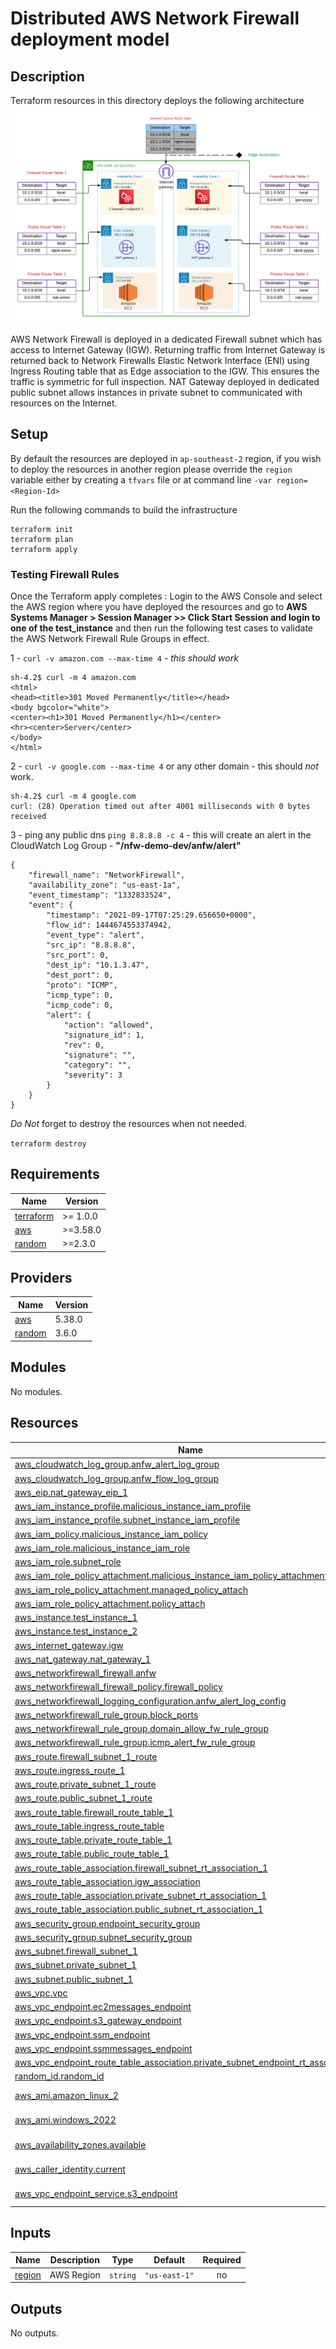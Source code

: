 # Distributed AWS Network Firewall deployment model

## Description
Terraform resources in this directory deploys the following architecture
![distributed anfw](https://github.com/msharma24/terraform-aws-network-firewall-deployment-models/blob/main/distributed/images/distributed-anfw.png)

AWS Network Firewall is deployed in a dedicated Firewall subnet which has access to Internet Gateway (IGW). Returning traffic from Internet Gateway is returned back to Network Firewalls Elastic Network Interface (ENI) using Ingress Routing table that as Edge association to the IGW.
This ensures the traffic is symmetric for full inspection. NAT Gateway deployed in dedicated public subnet allows instances in private subnet to communicated with resources on the Internet.

## Setup
By default the resources are deployed in `ap-southeast-2` region, if you wish
to deploy the resources in another region please override the `region` variable
either by creating a `tfvars` file or at command line `-var region=<Region-Id>`

Run the following commands to build the infrastructure

```
terraform init
terraform plan
terraform apply
```

### Testing Firewall Rules
Once the Terraform apply completes :
 Login to the AWS Console and select the AWS
region where you have deployed the resources and go to **AWS Systems Manager >
Session Manager >> Click Start Session and login to one of the test_instance**
and then run the following test cases to validate the AWS Network Firewall Rule
Groups in effect.

1 - `curl -v amazon.com --max-time 4` - *this should work*

```
sh-4.2$ curl -m 4 amazon.com
<html>
<head><title>301 Moved Permanently</title></head>
<body bgcolor="white">
<center><h1>301 Moved Permanently</h1></center>
<hr><center>Server</center>
</body>
</html>
```
2 - `curl -v google.com --max-time 4` or any other domain - this should *not* work.


```
sh-4.2$ curl -m 4 google.com
curl: (28) Operation timed out after 4001 milliseconds with 0 bytes received
```
3 -  ping any public dns `ping 8.8.8.8 -c 4` - this will create an alert in
the CloudWatch Log Group - **"/nfw-demo-dev/anfw/alert"**

```
{
    "firewall_name": "NetworkFirewall",
    "availability_zone": "us-east-1a",
    "event_timestamp": "1332833524",
    "event": {
        "timestamp": "2021-09-17T07:25:29.656650+0000",
        "flow_id": 1444674553374942,
        "event_type": "alert",
        "src_ip": "8.8.8.8",
        "src_port": 0,
        "dest_ip": "10.1.3.47",
        "dest_port": 0,
        "proto": "ICMP",
        "icmp_type": 0,
        "icmp_code": 0,
        "alert": {
            "action": "allowed",
            "signature_id": 1,
            "rev": 0,
            "signature": "",
            "category": "",
            "severity": 3
        }
    }
}

```


*Do Not* forget to destroy the resources when not needed.


`terraform destroy`

<!-- BEGINNING OF PRE-COMMIT-TERRAFORM DOCS HOOK -->
## Requirements

| Name | Version |
|------|---------|
| <a name="requirement_terraform"></a> [terraform](#requirement\_terraform) | >= 1.0.0 |
| <a name="requirement_aws"></a> [aws](#requirement\_aws) | >=3.58.0 |
| <a name="requirement_random"></a> [random](#requirement\_random) | >=2.3.0 |

## Providers

| Name | Version |
|------|---------|
| <a name="provider_aws"></a> [aws](#provider\_aws) | 5.38.0 |
| <a name="provider_random"></a> [random](#provider\_random) | 3.6.0 |

## Modules

No modules.

## Resources

| Name | Type |
|------|------|
| [aws_cloudwatch_log_group.anfw_alert_log_group](https://registry.terraform.io/providers/hashicorp/aws/latest/docs/resources/cloudwatch_log_group) | resource |
| [aws_cloudwatch_log_group.anfw_flow_log_group](https://registry.terraform.io/providers/hashicorp/aws/latest/docs/resources/cloudwatch_log_group) | resource |
| [aws_eip.nat_gateway_eip_1](https://registry.terraform.io/providers/hashicorp/aws/latest/docs/resources/eip) | resource |
| [aws_iam_instance_profile.malicious_instance_iam_profile](https://registry.terraform.io/providers/hashicorp/aws/latest/docs/resources/iam_instance_profile) | resource |
| [aws_iam_instance_profile.subnet_instance_iam_profile](https://registry.terraform.io/providers/hashicorp/aws/latest/docs/resources/iam_instance_profile) | resource |
| [aws_iam_policy.malicious_instance_iam_policy](https://registry.terraform.io/providers/hashicorp/aws/latest/docs/resources/iam_policy) | resource |
| [aws_iam_role.malicious_instance_iam_role](https://registry.terraform.io/providers/hashicorp/aws/latest/docs/resources/iam_role) | resource |
| [aws_iam_role.subnet_role](https://registry.terraform.io/providers/hashicorp/aws/latest/docs/resources/iam_role) | resource |
| [aws_iam_role_policy_attachment.malicious_instance_iam_policy_attachment](https://registry.terraform.io/providers/hashicorp/aws/latest/docs/resources/iam_role_policy_attachment) | resource |
| [aws_iam_role_policy_attachment.managed_policy_attach](https://registry.terraform.io/providers/hashicorp/aws/latest/docs/resources/iam_role_policy_attachment) | resource |
| [aws_iam_role_policy_attachment.policy_attach](https://registry.terraform.io/providers/hashicorp/aws/latest/docs/resources/iam_role_policy_attachment) | resource |
| [aws_instance.test_instance_1](https://registry.terraform.io/providers/hashicorp/aws/latest/docs/resources/instance) | resource |
| [aws_instance.test_instance_2](https://registry.terraform.io/providers/hashicorp/aws/latest/docs/resources/instance) | resource |
| [aws_internet_gateway.igw](https://registry.terraform.io/providers/hashicorp/aws/latest/docs/resources/internet_gateway) | resource |
| [aws_nat_gateway.nat_gateway_1](https://registry.terraform.io/providers/hashicorp/aws/latest/docs/resources/nat_gateway) | resource |
| [aws_networkfirewall_firewall.anfw](https://registry.terraform.io/providers/hashicorp/aws/latest/docs/resources/networkfirewall_firewall) | resource |
| [aws_networkfirewall_firewall_policy.firewall_policy](https://registry.terraform.io/providers/hashicorp/aws/latest/docs/resources/networkfirewall_firewall_policy) | resource |
| [aws_networkfirewall_logging_configuration.anfw_alert_log_config](https://registry.terraform.io/providers/hashicorp/aws/latest/docs/resources/networkfirewall_logging_configuration) | resource |
| [aws_networkfirewall_rule_group.block_ports](https://registry.terraform.io/providers/hashicorp/aws/latest/docs/resources/networkfirewall_rule_group) | resource |
| [aws_networkfirewall_rule_group.domain_allow_fw_rule_group](https://registry.terraform.io/providers/hashicorp/aws/latest/docs/resources/networkfirewall_rule_group) | resource |
| [aws_networkfirewall_rule_group.icmp_alert_fw_rule_group](https://registry.terraform.io/providers/hashicorp/aws/latest/docs/resources/networkfirewall_rule_group) | resource |
| [aws_route.firewall_subnet_1_route](https://registry.terraform.io/providers/hashicorp/aws/latest/docs/resources/route) | resource |
| [aws_route.ingress_route_1](https://registry.terraform.io/providers/hashicorp/aws/latest/docs/resources/route) | resource |
| [aws_route.private_subnet_1_route](https://registry.terraform.io/providers/hashicorp/aws/latest/docs/resources/route) | resource |
| [aws_route.public_subnet_1_route](https://registry.terraform.io/providers/hashicorp/aws/latest/docs/resources/route) | resource |
| [aws_route_table.firewall_route_table_1](https://registry.terraform.io/providers/hashicorp/aws/latest/docs/resources/route_table) | resource |
| [aws_route_table.ingress_route_table](https://registry.terraform.io/providers/hashicorp/aws/latest/docs/resources/route_table) | resource |
| [aws_route_table.private_route_table_1](https://registry.terraform.io/providers/hashicorp/aws/latest/docs/resources/route_table) | resource |
| [aws_route_table.public_route_table_1](https://registry.terraform.io/providers/hashicorp/aws/latest/docs/resources/route_table) | resource |
| [aws_route_table_association.firewall_subnet_rt_association_1](https://registry.terraform.io/providers/hashicorp/aws/latest/docs/resources/route_table_association) | resource |
| [aws_route_table_association.igw_association](https://registry.terraform.io/providers/hashicorp/aws/latest/docs/resources/route_table_association) | resource |
| [aws_route_table_association.private_subnet_rt_association_1](https://registry.terraform.io/providers/hashicorp/aws/latest/docs/resources/route_table_association) | resource |
| [aws_route_table_association.public_subnet_rt_association_1](https://registry.terraform.io/providers/hashicorp/aws/latest/docs/resources/route_table_association) | resource |
| [aws_security_group.endpoint_security_group](https://registry.terraform.io/providers/hashicorp/aws/latest/docs/resources/security_group) | resource |
| [aws_security_group.subnet_security_group](https://registry.terraform.io/providers/hashicorp/aws/latest/docs/resources/security_group) | resource |
| [aws_subnet.firewall_subnet_1](https://registry.terraform.io/providers/hashicorp/aws/latest/docs/resources/subnet) | resource |
| [aws_subnet.private_subnet_1](https://registry.terraform.io/providers/hashicorp/aws/latest/docs/resources/subnet) | resource |
| [aws_subnet.public_subnet_1](https://registry.terraform.io/providers/hashicorp/aws/latest/docs/resources/subnet) | resource |
| [aws_vpc.vpc](https://registry.terraform.io/providers/hashicorp/aws/latest/docs/resources/vpc) | resource |
| [aws_vpc_endpoint.ec2messages_endpoint](https://registry.terraform.io/providers/hashicorp/aws/latest/docs/resources/vpc_endpoint) | resource |
| [aws_vpc_endpoint.s3_gateway_endpoint](https://registry.terraform.io/providers/hashicorp/aws/latest/docs/resources/vpc_endpoint) | resource |
| [aws_vpc_endpoint.ssm_endpoint](https://registry.terraform.io/providers/hashicorp/aws/latest/docs/resources/vpc_endpoint) | resource |
| [aws_vpc_endpoint.ssmmessages_endpoint](https://registry.terraform.io/providers/hashicorp/aws/latest/docs/resources/vpc_endpoint) | resource |
| [aws_vpc_endpoint_route_table_association.private_subnet_endpoint_rt_association_1](https://registry.terraform.io/providers/hashicorp/aws/latest/docs/resources/vpc_endpoint_route_table_association) | resource |
| [random_id.random_id](https://registry.terraform.io/providers/hashicorp/random/latest/docs/resources/id) | resource |
| [aws_ami.amazon_linux_2](https://registry.terraform.io/providers/hashicorp/aws/latest/docs/data-sources/ami) | data source |
| [aws_ami.windows_2022](https://registry.terraform.io/providers/hashicorp/aws/latest/docs/data-sources/ami) | data source |
| [aws_availability_zones.available](https://registry.terraform.io/providers/hashicorp/aws/latest/docs/data-sources/availability_zones) | data source |
| [aws_caller_identity.current](https://registry.terraform.io/providers/hashicorp/aws/latest/docs/data-sources/caller_identity) | data source |
| [aws_vpc_endpoint_service.s3_endpoint](https://registry.terraform.io/providers/hashicorp/aws/latest/docs/data-sources/vpc_endpoint_service) | data source |

## Inputs

| Name | Description | Type | Default | Required |
|------|-------------|------|---------|:--------:|
| <a name="input_region"></a> [region](#input\_region) | AWS Region | `string` | `"us-east-1"` | no |

## Outputs

No outputs.
<!-- END OF PRE-COMMIT-TERRAFORM DOCS HOOK -->
